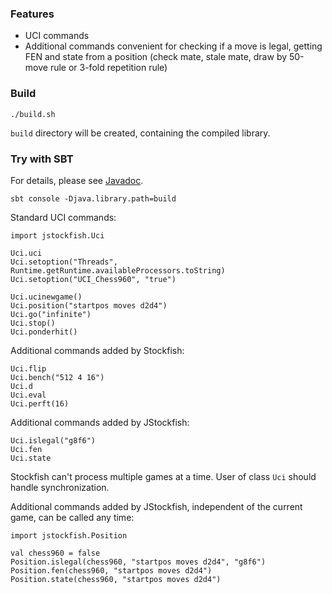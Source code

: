 ### Features

* UCI commands
* Additional commands convenient for checking if a move is legal, getting FEN
  and state from a position (check mate, stale mate, draw by 50-move rule or
  3-fold repetition rule)

### Build

```
./build.sh
```

`build` directory will be created, containing the compiled library.

### Try with SBT

For details, please see [Javadoc](TODO).

```
sbt console -Djava.library.path=build
```

Standard UCI commands:

```
import jstockfish.Uci

Uci.uci
Uci.setoption("Threads", Runtime.getRuntime.availableProcessors.toString)
Uci.setoption("UCI_Chess960", "true")

Uci.ucinewgame()
Uci.position("startpos moves d2d4")
Uci.go("infinite")
Uci.stop()
Uci.ponderhit()
```

Additional commands added by Stockfish:

```
Uci.flip
Uci.bench("512 4 16")
Uci.d
Uci.eval
Uci.perft(16)
```

Additional commands added by JStockfish:

```
Uci.islegal("g8f6")
Uci.fen
Uci.state
```

Stockfish can't process multiple games at a time. User of class `Uci` should
handle synchronization.

Additional commands added by JStockfish, independent of the current game,
can be called any time:

```
import jstockfish.Position

val chess960 = false
Position.islegal(chess960, "startpos moves d2d4", "g8f6")
Position.fen(chess960, "startpos moves d2d4")
Position.state(chess960, "startpos moves d2d4")
```
